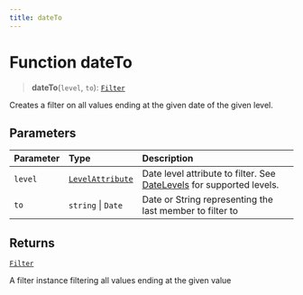 ```yaml
---
title: dateTo
---
```


# Function dateTo

> **dateTo**(`level`, `to`): [`Filter`](../../../interfaces/interface.Filter.md)

Creates a filter on all values ending at the given date of the given level.

## Parameters

| Parameter | Type | Description |
| :------ | :------ | :------ |
| `level` | [`LevelAttribute`](../../../interfaces/interface.LevelAttribute.md) | Date level attribute to filter. See [DateLevels](../../../variables/variable.DateLevels.md) for supported levels. |
| `to` | `string` \| `Date` | Date or String representing the last member to filter to |

## Returns

[`Filter`](../../../interfaces/interface.Filter.md)

A filter instance filtering all values ending at the given value
